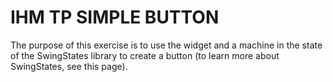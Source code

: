 # IHM TP SIMPLE BUTTON


The purpose of this exercise is to use the widget and a machine in the state of the SwingStates library to create a button (to learn more about SwingStates, see this page).